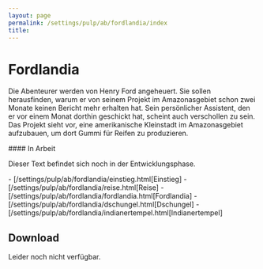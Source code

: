 ```yaml
---
layout: page
permalink: /settings/pulp/ab/fordlandia/index
title: 
---
```


# Fordlandia

Die Abenteurer werden von Henry Ford angeheuert. Sie sollen herausfinden, warum er von seinem Projekt im Amazonasgebiet schon zwei Monate keinen Bericht mehr erhalten hat. Sein persönlicher Assistent, den er vor einem Monat dorthin geschickt hat, scheint auch verschollen zu sein. Das Projekt sieht vor, eine amerikanische Kleinstadt im Amazonasgebiet aufzubauen, um dort Gummi für Reifen zu produzieren.

<div class="working">
#### In Arbeit

Dieser Text befindet sich noch in der Entwicklungsphase.

</div>
- [/settings/pulp/ab/fordlandia/einstieg.html[Einstieg]
- [/settings/pulp/ab/fordlandia/reise.html[Reise]
- [/settings/pulp/ab/fordlandia/fordlandia.html[Fordlandia]
- [/settings/pulp/ab/fordlandia/dschungel.html[Dschungel]
- [/settings/pulp/ab/fordlandia/indianertempel.html[Indianertempel]

## Download

Leider noch nicht verfügbar.

